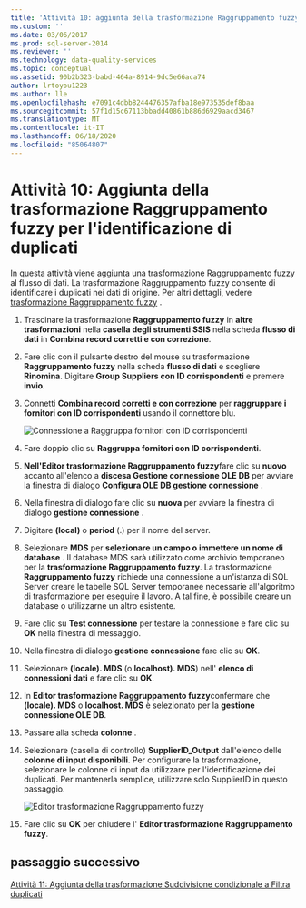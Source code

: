 ```yaml
---
title: 'Attività 10: aggiunta della trasformazione Raggruppamento fuzzy per identificare i duplicati | Microsoft Docs'
ms.custom: ''
ms.date: 03/06/2017
ms.prod: sql-server-2014
ms.reviewer: ''
ms.technology: data-quality-services
ms.topic: conceptual
ms.assetid: 90b2b323-babd-464a-8914-9dc5e66aca74
author: lrtoyou1223
ms.author: lle
ms.openlocfilehash: e7091c4dbb8244476357afba18e973535def8baa
ms.sourcegitcommit: 57f1d15c67113bbadd40861b886d6929aacd3467
ms.translationtype: MT
ms.contentlocale: it-IT
ms.lasthandoff: 06/18/2020
ms.locfileid: "85064807"
---
```

# <a name="task-10-adding-fuzzy-group-transform-to-identify-duplicates"></a>Attività 10: Aggiunta della trasformazione Raggruppamento fuzzy per l'identificazione di duplicati
  In questa attività viene aggiunta una trasformazione Raggruppamento fuzzy al flusso di dati. La trasformazione Raggruppamento fuzzy consente di identificare i duplicati nei dati di origine. Per altri dettagli, vedere [trasformazione Raggruppamento fuzzy](../integration-services/data-flow/transformations/fuzzy-grouping-transformation.md) .  
  
1.  Trascinare la trasformazione **Raggruppamento fuzzy** in **altre trasformazioni** nella **casella degli strumenti SSIS** nella scheda **flusso di dati** in **Combina record corretti e con correzione**.  
  
2.  Fare clic con il pulsante destro del mouse su trasformazione **Raggruppamento fuzzy** nella scheda **flusso di dati** e scegliere **Rinomina**. Digitare **Group Suppliers con ID corrispondenti** e premere **invio**.  
  
3.  Connetti **Combina record corretti e con correzione** per **raggruppare i fornitori con ID corrispondenti** usando il connettore blu.  
  
     ![Connessione a Raggruppa fornitori con ID corrispondenti](../../2014/tutorials/media/et-addingfgttoidentifyduplicates-01.jpg "Connessione a Raggruppa fornitori con ID corrispondenti")  
  
4.  Fare doppio clic su **Raggruppa fornitori con ID corrispondenti**.  
  
5.  **Nell'Editor trasformazione Raggruppamento fuzzy**fare clic su **nuovo** accanto all'elenco a **discesa Gestione connessione OLE DB** per avviare la finestra di dialogo **Configura OLE DB gestione connessione** .  
  
6.  Nella finestra di dialogo fare clic su **nuova** per avviare la finestra di dialogo **gestione connessione** .  
  
7.  Digitare **(local)** o **period** (.) per il nome del server.  
  
8.  Selezionare **MDS** per **selezionare un campo o immettere un nome di database** . Il database MDS sarà utilizzato come archivio temporaneo per la **trasformazione Raggruppamento fuzzy**. La trasformazione **Raggruppamento fuzzy** richiede una connessione a un'istanza di SQL Server creare le tabelle SQL Server temporanee necessarie all'algoritmo di trasformazione per eseguire il lavoro. A tal fine, è possibile creare un database o utilizzarne un altro esistente.  
  
9. Fare clic su **Test connessione** per testare la connessione e fare clic su **OK** nella finestra di messaggio.  
  
10. Nella finestra di dialogo **gestione connessione** fare clic su **OK**.  
  
11. Selezionare **(locale). MDS** (o **localhost). MDS**) nell' **elenco di connessioni dati** e fare clic su **OK**.  
  
12. In **Editor trasformazione Raggruppamento fuzzy**confermare che **(locale). MDS** o **localhost. MDS** è selezionato per la **gestione connessione OLE DB**.  
  
13. Passare alla scheda **colonne** .  
  
14. Selezionare (casella di controllo) **SupplierID_Output** dall'elenco delle **colonne di input disponibili**. Per configurare la trasformazione, selezionare le colonne di input da utilizzare per l'identificazione dei duplicati. Per mantenerla semplice, utilizzare solo SupplierID in questo passaggio.  
  
     ![Editor trasformazione Raggruppamento fuzzy](../../2014/tutorials/media/et-addingfgttoidentifyduplicates-02.jpg "Editor trasformazione Raggruppamento fuzzy")  
  
15. Fare clic su **OK** per chiudere l' **Editor trasformazione Raggruppamento fuzzy**.  
  
## <a name="next-step"></a>passaggio successivo  
 [Attività 11: Aggiunta della trasformazione Suddivisione condizionale a Filtra duplicati](../../2014/tutorials/task-11-adding-conditional-split-transform-to-filter-duplicates.md)  
  
  
